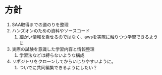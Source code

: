 # 方針

1. SAA取得までの道のりを整理
2. ハンズオンのための資料やソースコード
   1. 細かい情報を乗せるのではなく、awsを実際に触りつつ学習できるように
3. 実際の試験を意識した学習内容と情報整理
   1. 学習法などは縛らないような構成
4. リポジトリをクローンしてからいじりやすいように。
   1. ついでに共同編集できるようにしたい？